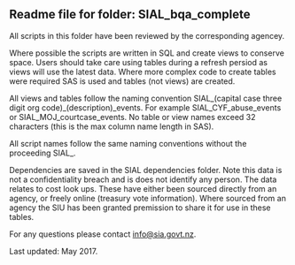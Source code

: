 ## Readme file for folder: SIAL_bqa_complete

All scripts in this folder have been reviewed by the corresponding agencey.

Where possible the scripts are written in SQL and create views to conserve space. 
Users should take care using tables during a refresh persiod as views will use the latest data.
Where more complex code to create tables were required SAS is used and tables (not views) are created.

All views and tables follow the naming convention SIAL_(capital case three digit org code)_(description)_events. 
For example SIAL_CYF_abuse_events or SIAL_MOJ_courtcase_events. No table or view names exceed 32 characters 
(this is the max column name length in SAS).

All script names follow the same naming conventions without the proceeding SIAL_.

Dependencies are saved in the SIAL dependencies folder. Note this data is not a confidentiality breach and
is does not identify any person. The data relates to cost look ups. These have either been sourced directly 
from an agency, or freely online (treasury vote information). Where sourced from an agency the SIU has been
granted premission to share it for use in these tables.

For any questions please contact info@sia.govt.nz.

Last updated: May 2017.

